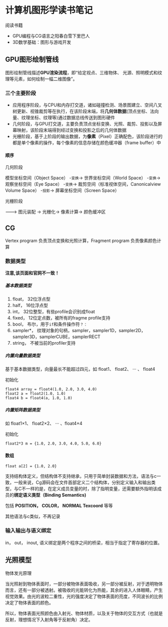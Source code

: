 # 计算机图形学读书笔记 #

阅读书籍

- GPU编程与CG语言之阳春白雪下里巴人
- 3D数学基础：图形与游戏开发

## GPU图形绘制管线 ##

图形绘制管线描述**GPU渲染流程**，即“给定视点、三维物体、
光源、照明模式和纹理等元素，如何绘制一幅二维图像”。

### 三个主要阶段 ###

- 应用程序阶段，与CPU和内存打交道，诸如碰撞检测、场景图建立、空间八叉树更新、视锥裁剪等在执行，在该阶段末端，将**几何体数据**(顶点坐标、法向量、纹理坐标、纹理等)通过数据总线传送到图形硬件
- 几何阶段，与GPU打交道，主要负责顶点坐标变换、光照、裁剪、投影以及屏幕映射，该阶段末端得到经过变换和投影之后的几何体数据
- 光栅阶段，基于上阶段的输出数据，为**像素**（Pixel）正确配色，该阶段进行的都是单个像素的操作，每个像素的信息存储在颜色缓冲器（frame buffer）中

#### 顺序 ####

几何阶段

模型坐标空间（Object Space） -`变换`-> 世界坐标空间（World Space） -`变换`-> 观察坐标空间（Eye Space） -`变换`-> 裁剪空间（标准视体空间，Canonicalview Volume Space） -`投影`-> 屏幕坐标空间（Screen Space）

光栅阶段

---> 图元装配 -> 光栅化-> 像素计算-> 颜色缓冲区

## CG ##

Vertex program 负责顶点变换和光照计算，Fragment program 负责像素颜色计算

### 数据类型 ###

**注意,该页面和官网不一致！**

##### 基本数据类型 #####

1. float， 32位浮点型
1. half， 16位浮点型
1. int， 32位整型，有些profile会识别成float
1. fixed， 12位定点数，被所有的fragme profile支持
1. bool， 布尔，用于`if`和条件操作符`？：`
1. sampler*， 纹理对象的句柄，sampler，sampler1D，sampler2D，sampler3D，samplerCUBE，samplerRECT
1. string， 不被当前的profiler支持

##### 内置向量数据类型 #####

基于基本数据类型，向量最长不能超过四元，如 float1、 float2、 ··· 、 float4

初始化

	float4 array = float4(1.0, 2.0, 3.0, 4.0)
	float2 a = float2(1.0, 1.0)
	float4 b = float4(a, 1.0, 1.0)

##### 内置矩阵数据类型 #####

如 float1×1、 float2×2、 ··· 、float4×4

初始化

	float2*3 m = {1.0, 2.0, 3.0, 4.0, 5.0, 6.0}

#### 数组 ####

	float a[2] = {1.0, 2.0} 

支持结构体定义，但结构体不支持继承，只用于简单封装数据和方法，语法与c一致，一般来说，Cg源码会在文件首部定义二个结构体，分别定义输入和输出类型，与C不一样的是，在定义成员变量的时，除了指明变量，还需要额外指明该成员的**绑定语义类型（Binding Semantics)**

包括 **POSITION， COLOR， NORMAL Texcoord**  等等

其他语法与c类似，不再记录

###  输入输出与语义绑定 ###

in， out， inout, 语义绑定是两个程序之间的桥梁，相当于指定了寄存器的位置。

## 光照模型 ##

物体发光原理

当光照射到物体表面时，一部分被物体表面吸收，另一部分被反射，对于透明物体而言，还有一部分被透射。被吸收的光能转化为热能，其余的进入人体眼睛，产生视觉效果。由光的波粒二重性，光的强度决定了物体表面的亮度，不同波长的比例决定了物体表面的颜色。

所以，物体表面光照颜色由入射光、物体材质，以及关于物体的交互方式（也就是反射，理想情况下入射角等于反射角）决定。
